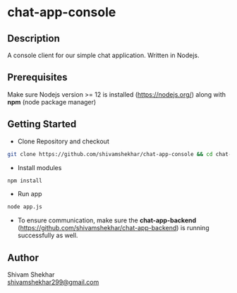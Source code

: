 # chat-app-console
## Description

A console client for our simple chat application. Written in Nodejs.

## Prerequisites 

Make sure Nodejs version >= 12 is installed (https://nodejs.org/) along with **npm** (node package manager)

## Getting Started

* Clone Repository and checkout
```bash
git clone https://github.com/shivamshekhar/chat-app-console && cd chat-app-console
```

* Install modules
```bash
npm install
```

* Run app
```bash
node app.js
```

* To ensure communication, make sure the **chat-app-backend** (https://github.com/shivamshekhar/chat-app-backend) is running successfully as well.

## Author

Shivam Shekhar  
shivamshekhar299@gmail.com